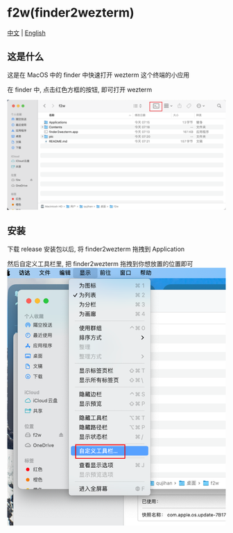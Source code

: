 # f2w(finder2wezterm)

[中文](github.com/qujihan/f2w) | [English](https://github.com/qujihan/f2w/blob/main/README_en.md)

## 这是什么
这是在 MacOS 中的 finder 中快速打开 wezterm 这个终端的小应用

在 finder 中, 点击红色方框的按钮, 即可打开 wezterm

![show.png](./pic/show.png)

## 安装
下载 release 安装包以后, 将 finder2wezterm 拖拽到 Application

然后自定义工具栏里, 把 finder2wezterm 拖拽到你想放置的位置即可
![Alt text](./pic/step1.png)